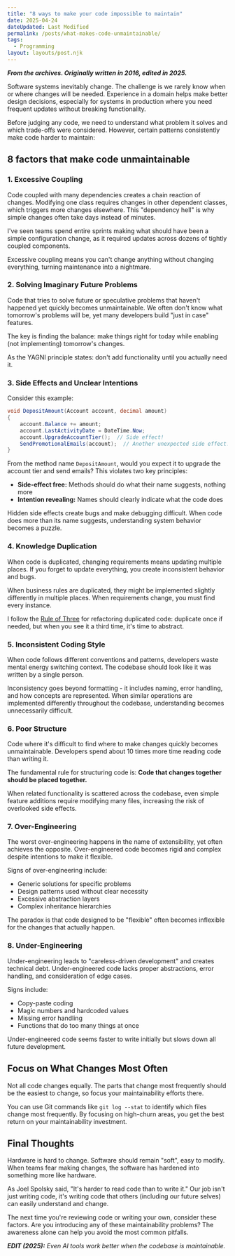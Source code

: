 ```yaml
---
title: "8 ways to make your code impossible to maintain"
date: 2025-04-24
dateUpdated: Last Modified
permalink: /posts/what-makes-code-unmaintainable/
tags:
  - Programming
layout: layouts/post.njk
---
```


***From the archives. Originally written in 2016, edited in 2025.***

Software systems inevitably change. The challenge is we rarely know when or where changes will be needed. Experience in a domain helps make better design decisions, especially for systems in production where you need frequent updates without breaking functionality.

Before judging any code, we need to understand what problem it solves and which trade-offs were considered. However, certain patterns consistently make code harder to maintain:

## 8 factors that make code unmaintainable

### 1. Excessive Coupling

Code coupled with many dependencies creates a chain reaction of changes. Modifying one class requires changes in other dependent classes, which triggers more changes elsewhere. This "dependency hell" is why simple changes often take days instead of minutes.

I've seen teams spend entire sprints making what should have been a simple configuration change, as it required updates across dozens of tightly coupled components.

Excessive coupling means you can't change anything without changing everything, turning maintenance into a nightmare.

### 2. Solving Imaginary Future Problems

Code that tries to solve future or speculative problems that haven't happened yet quickly becomes unmaintainable. We often don't know what tomorrow's problems will be, yet many developers build "just in case" features.

The key is finding the balance: make things right for today while enabling (not implementing) tomorrow's changes.

As the YAGNI principle states: don't add functionality until you actually need it.

### 3. Side Effects and Unclear Intentions

Consider this example:

```csharp
void DepositAmount(Account account, decimal amount)
{
    account.Balance += amount;
    account.LastActivityDate = DateTime.Now;
    account.UpgradeAccountTier();  // Side effect!
    SendPromotionalEmails(account);  // Another unexpected side effect!
}
```

From the method name `DepositAmount`, would you expect it to upgrade the account tier and send emails? This violates two key principles:

- **Side-effect free:** Methods should do what their name suggests, nothing more
- **Intention revealing:** Names should clearly indicate what the code does

Hidden side effects create bugs and make debugging difficult. When code does more than its name suggests, understanding system behavior becomes a puzzle.

### 4. Knowledge Duplication

When code is duplicated, changing requirements means updating multiple places. If you forget to update everything, you create inconsistent behavior and bugs.

When business rules are duplicated, they might be implemented slightly differently in multiple places. When requirements change, you must find every instance.

I follow the [Rule of Three](https://en.wikipedia.org/wiki/Rule_of_three_(computer_programming))  for refactoring duplicated code: duplicate once if needed, but when you see it a third time, it's time to abstract.

### 5. Inconsistent Coding Style

When code follows different conventions and patterns, developers waste mental energy switching context. The codebase should look like it was written by a single person.

Inconsistency goes beyond formatting - it includes naming, error handling, and how concepts are represented. When similar operations are implemented differently throughout the codebase, understanding becomes unnecessarily difficult.

### 6. Poor Structure

Code where it's difficult to find where to make changes quickly becomes unmaintainable. Developers spend about 10 times more time reading code than writing it.

The fundamental rule for structuring code is: **Code that changes together should be placed together.**

When related functionality is scattered across the codebase, even simple feature additions require modifying many files, increasing the risk of overlooked side effects.

### 7. Over-Engineering

The worst over-engineering happens in the name of extensibility, yet often achieves the opposite. Over-engineered code becomes rigid and complex despite intentions to make it flexible.

Signs of over-engineering include:

- Generic solutions for specific problems
- Design patterns used without clear necessity
- Excessive abstraction layers
- Complex inheritance hierarchies

The paradox is that code designed to be "flexible" often becomes inflexible for the changes that actually happen.

### 8. Under-Engineering

Under-engineering leads to "careless-driven development" and creates technical debt. Under-engineered code lacks proper abstractions, error handling, and consideration of edge cases.

Signs include:

- Copy-paste coding
- Magic numbers and hardcoded values
- Missing error handling
- Functions that do too many things at once

Under-engineered code seems faster to write initially but slows down all future development.

## Focus on What Changes Most Often

Not all code changes equally. The parts that change most frequently should be the easiest to change, so focus your maintainability efforts there.

You can use Git commands like `git log --stat` to identify which files change most frequently. By focusing on high-churn areas, you get the best return on your maintainability investment.

## Final Thoughts

Hardware is hard to change. Software should remain "soft", easy to modify. When teams fear making changes, the software has hardened into something more like hardware.

As Joel Spolsky said, "It's harder to read code than to write it." Our job isn't just writing code, it's writing code that others (including our future selves) can easily understand and change.

The next time you're reviewing code or writing your own, consider these factors. Are you introducing any of these maintainability problems? The awareness alone can help you avoid the most common pitfalls.

***EDIT (2025):** Even AI tools work better when the codebase is maintainable.*
